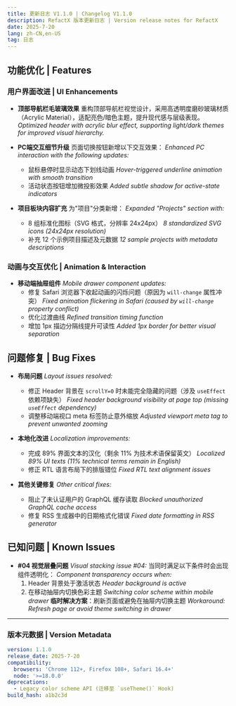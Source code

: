```yaml
---
title: 更新日志 V1.1.0 | Changelog V1.1.0
description: RefactX 版本更新日志 | Version release notes for RefactX
date: 2025-7-20
lang: zh-CN,en-US
tag: 日志
---
```


## 功能优化 | Features

### 用户界面改进 | UI Enhancements

- **顶部导航栏毛玻璃效果**
  重构顶部导航栏视觉设计，采用高透明度磨砂玻璃材质（Acrylic Material），适配亮色/暗色主题，提升现代感与层级表现。
  *Optimized header with acrylic blur effect, supporting light/dark themes for
    improved visual hierarchy.*

- **PC端交互细节升级**
  页面切换按钮新增以下交互效果：
  *Enhanced PC interaction with the following updates:*
  - 鼠标悬停时显示动态下划线动画
    *Hover-triggered underline animation with smooth transition*
  - 活动状态按钮增加微投影效果
    *Added subtle shadow for active-state indicators*

- **项目板块内容扩充**
  为"项目"分类新增：
  *Expanded "Projects" section with:*
  - 8 组标准化图标（SVG 格式，分辨率 24x24px）
    *8 standardized SVG icons (24x24px resolution)*
  - 补充 12 个示例项目描述及元数据
    *12 sample projects with metadata descriptions*

### 动画与交互优化 | Animation & Interaction

- **移动端抽屉组件**
  *Mobile drawer component updates:*
  - 修复 Safari 浏览器下收起动画的闪烁问题（原因为 `will-change` 属性冲突）
    *Fixed animation flickering in Safari
    (caused by `will-change` property conflict)*
  - 优化过渡曲线
    *Refined transition timing function*
  - 增加 1px 描边分隔线提升可读性
    *Added 1px border for better visual separation*

## 问题修复 | Bug Fixes

- **布局问题**
  *Layout issues resolved:*
  - 修正 Header 背景在 `scrollY=0` 时未能完全隐藏的问题（涉及 `useEffect` 依赖项缺失）
    *Fixed header background visibility at page top
    (missing `useEffect` dependency)*
  - 调整移动端视口 meta 标签防止意外缩放
    *Adjusted viewport meta tag to prevent unwanted zooming*

- **本地化改进**
  *Localization improvements:*
  - 完成 89% 界面文本的汉化（剩余 11% 为技术术语保留英文）
    *Localized 89% UI texts (11% technical terms remain in English)*
  - 修正 RTL 语言布局下的排版错位
    *Fixed RTL text alignment issues*

- **其他关键修复**
  *Other critical fixes:*
  - 阻止了未认证用户的 GraphQL 缓存读取
    *Blocked unauthorized GraphQL cache access*
  - 修复 RSS 生成器中的日期格式化错误
    *Fixed date formatting in RSS generator*

## 已知问题 | Known Issues

- **#04 视觉层叠问题**
  *Visual stacking issue #04:*
  当同时满足以下条件时会出现组件透明化：
  *Component transparency occurs when:*
  1. Header 背景处于激活状态
     *Header background is active*
  2. 在移动抽屉内切换色彩主题
     *Switching color scheme within mobile drawer*
  **临时解决方案**：刷新页面或避免在抽屉内切换主题
  *Workaround: Refresh page or avoid theme switching in drawer*

---

### 版本元数据 | Version Metadata

```yaml
version: 1.1.0
release_date: 2025-7-20
compatibility:
  browsers: 'Chrome 112+, Firefox 108+, Safari 16.4+'
  node: '>=18.0.0'
deprecations:
  - Legacy color scheme API (迁移至 `useTheme()` Hook)
build_hash: a1b2c3d
